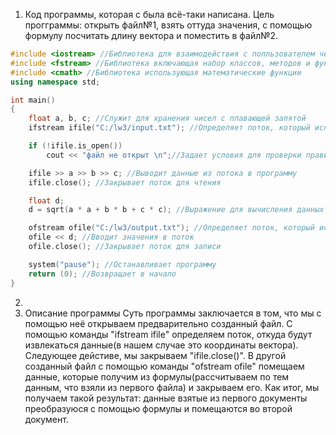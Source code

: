 1. Код программы, которая с была всё-таки написана. Цель прогграммы: открыть файл№1, взять оттуда значения, с помощью формулу посчитать длину вектора и  поместить в файл№2.


```c++ 
#include <iostream> //Библиотека для взаимодействия с полльзователем через консоль
#include <fstream> //Библиотека включающая набор классов, методов и функций, которые предоставляют интерфейс для чтения/записи данных из/в файл.
#include <cmath> //Библиотека использующая математические функции
using namespace std;

int main()
{
	float a, b, c; //Служит для хранения чисел с плавающей запятой
	ifstream ifile("C:/lw3/input.txt"); //Определяет поток, который используется для последовательного чтения

	if (!ifile.is_open())
		cout << "файл не открыт \n";//Задает условия для проверки правильности открытия файла

	ifile >> a >> b >> c; //Выводит данные из потока в программу
	ifile.close(); //Закрывает поток для чтения

	float d;
	d = sqrt(a * a + b * b + c * c); //Выражение для вычисления данных

	ofstream ofile("C:/lw3/output.txt"); //Определяет поток, который используется для последовательной записи
	ofile << d; //Вводит значения в поток
	ofile.close(); //Закрывает поток для записи

	system("pause"); //Останавливает программу
	return (0); //Возвращает в начало
}
```
2.
3. Описание программы
Суть программы заключается в том, что мы с помощью неё открываем предварительно созданный файл. С помощью команды "ifstream ifile" определяем поток, откуда будут извлекаться данные(в нашем случае это координаты вектора). Следующее дейстиве, мы закрываем "ifile.close()". В другой созданный файл с помощью команды "ofstream ofile" помещаем данные, которые получим из формулы(рассчитываем по тем данным, что взяли из первого файла) и закрываем его. Как итог, мы получаем такой результат: данные взятые из первого документы преобразуюся с помощью формулы и помещаются во второй документ.
